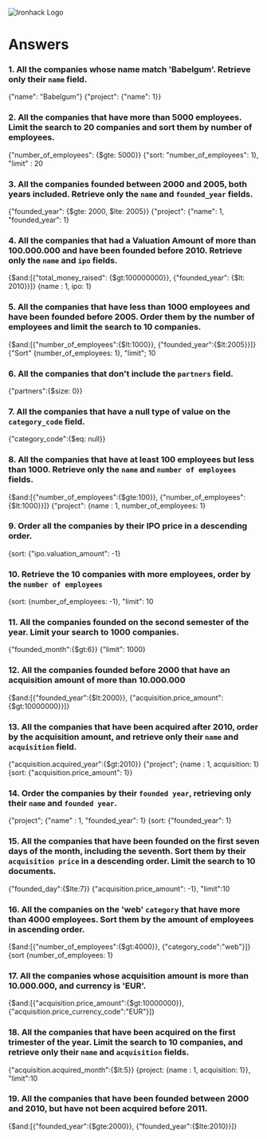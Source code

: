 ![Ironhack Logo](https://i.imgur.com/1QgrNNw.png)

# Answers

### 1. All the companies whose name match 'Babelgum'. Retrieve only their `name` field.
{"name": "Babelgum"}
{"project": {"name": 1}}
<!-- Your Code Goes Here -->

### 2. All the companies that have more than 5000 employees. Limit the search to 20 companies and sort them by **number of employees**.
{"number_of_employees": {$gte: 5000}}
{"sort: "number_of_employees": 1}, "limit" : 20


### 3. All the companies founded between 2000 and 2005, both years included. Retrieve only the `name` and `founded_year` fields.
{"founded_year": {$gte: 2000, $lte: 2005}}
{"project": {"name": 1, "founded_year": 1}


### 4. All the companies that had a Valuation Amount of more than 100.000.000 and have been founded before 2010. Retrieve only the `name` and `ipo` fields.
{$and:[{"total_money_raised": {$gt:100000000}}, {"founded_year": {$lt: 2010}}]}
{name : 1, ipo: 1}


### 5. All the companies that have less than 1000 employees and have been founded before 2005. Order them by the number of employees and limit the search to 10 companies.

{$and:[{"number_of_employees":{$lt:1000}}, {"founded_year":{$lt:2005}}]}
{"Sort" {number_of_employees: 1}, "limit"; 10


### 6. All the companies that don't include the `partners` field.
{"partners":{$size: 0}}


### 7. All the companies that have a null type of value on the `category_code` field.
{"category_code":{$eq: null}}

### 8. All the companies that have at least 100 employees but less than 1000. Retrieve only the `name` and `number of employees` fields.
{$and:[{"number_of_employees":{$gte:100}}, {"number_of_employees":{$lt:1000}}]}
{"project": {name : 1, number_of_employees: 1}

### 9. Order all the companies by their IPO price in a descending order.

{sort: {"ipo.valuation_amount": -1}

### 10. Retrieve the 10 companies with more employees, order by the `number of employees`
{sort: {number_of_employees: -1}, "limit": 10

### 11. All the companies founded on the second semester of the year. Limit your search to 1000 companies.
{"founded_month":{$gt:6}}
{"limit": 1000}

### 12. All the companies founded before 2000 that have an acquisition amount of more than 10.000.000

{$and:[{"founded_year":{$lt:2000}}, {"acquisition.price_amount":{$gt:10000000}}]}

### 13. All the companies that have been acquired after 2010, order by the acquisition amount, and retrieve only their `name` and `acquisition` field.

{"acquisition.acquired_year":{$gt:2010}}
{"project"; {name : 1, acquisition: 1}
{sort: {"acquisition.price_amount": 1}}

### 14. Order the companies by their `founded year`, retrieving only their `name` and `founded year`.
{"project"; {"name" : 1, "founded_year": 1}
{sort: {"founded_year": 1}

### 15. All the companies that have been founded on the first seven days of the month, including the seventh. Sort them by their `acquisition price` in a descending order. Limit the search to 10 documents.
 {"founded_day":{$lte:7}}
 {"acquisition.price_amount": -1}, "limit":10
### 16. All the companies on the 'web' `category` that have more than 4000 employees. Sort them by the amount of employees in ascending order.
{$and:[{"number_of_employees":{$gt:4000}}, {"category_code":"web"}]}
{sort {number_of_employees: 1}

### 17. All the companies whose acquisition amount is more than 10.000.000, and currency is 'EUR'.

{$and:[{"acquisition.price_amount":{$gt:10000000}}, {"acquisition.price_currency_code":"EUR"}]}

### 18. All the companies that have been acquired on the first trimester of the year. Limit the search to 10 companies, and retrieve only their `name` and `acquisition` fields.
{"acquisition.acquired_month":{$lt:5}}
{project: {name : 1, acquisition: 1}}, "limit":10

### 19. All the companies that have been founded between 2000 and 2010, but have not been acquired before 2011.

{$and:[{"founded_year":{$gte:2000}}, {"founded_year":{$lte:2010}}]}
